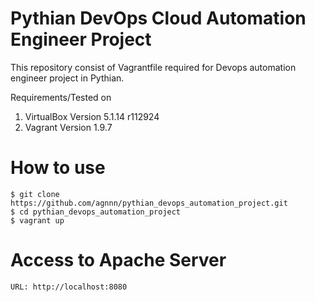 # Pythian DevOps Cloud Automation Engineer Project

This repository consist of Vagrantfile required for Devops automation engineer project in Pythian. 

Requirements/Tested on 
1) VirtualBox Version 5.1.14 r112924
2) Vagrant Version 1.9.7



# How to use

```
$ git clone https://github.com/agnnn/pythian_devops_automation_project.git
$ cd pythian_devops_automation_project
$ vagrant up
```
# Access to Apache Server
```
URL: http://localhost:8080
```
